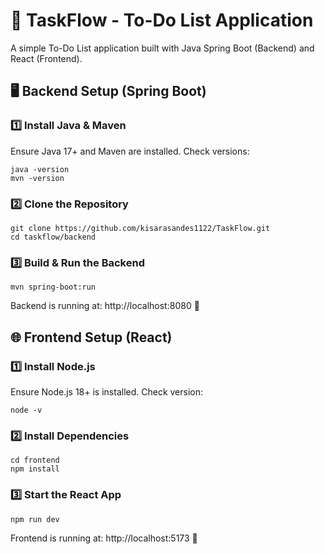 # **📌 TaskFlow - To-Do List Application**
A simple To-Do List application built with Java Spring Boot (Backend) and React (Frontend).

## 🖥️ Backend Setup (Spring Boot)

### 1️⃣ Install Java & Maven
Ensure Java 17+ and Maven are installed. Check versions:

```
java -version
mvn -version
```

### 2️⃣ Clone the Repository

```
git clone https://github.com/kisarasandes1122/TaskFlow.git
cd taskflow/backend
```

### 3️⃣ Build & Run the Backend

```
mvn spring-boot:run
```
Backend is running at: http://localhost:8080 🚀



## 🌐 Frontend Setup (React)
### 1️⃣ Install Node.js

Ensure Node.js 18+ is installed. Check version:
```
node -v
````

### 2️⃣ Install Dependencies
```
cd frontend
npm install
```

### 3️⃣ Start the React App
```
npm run dev
```
Frontend is running at: http://localhost:5173 🎨



